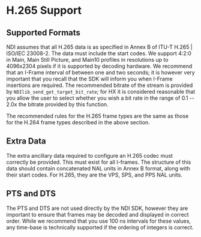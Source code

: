 # H.265 Support

## Supported Formats

NDI assumes that all H.265 data is as specified in Annex B of ITU-T H.265 | ISO/IEC 23008-2. The data must include the start codes. We support 4:2:0 in Main, Main Still Picture, and Main10 profiles in resolutions up to 4096x2304 pixels if it is supported by decoding hardware. We recommend that an I-Frame interval of between one and two seconds; it is however very important that you recall that the SDK will inform you when I-Frame insertions are required. The recommended bitrate of the stream is provided by `NDIlib_send_get_target_bit_rate`; for HX it is considered reasonable that you allow the user to select whether you wish a bit rate in the range of 0.1 -- 2.0x the bitrate provided by this function.

The recommended rules for the H.265 frame types are the same as those for the H.264 frame types described in the above section.

## Extra Data

The extra ancillary data required to configure an H.265 codec must correctly be provided. This must exist for all I-frames. The structure of this data should contain concatenated NAL units in Annex B format, along with their start codes. For H.265, they are the VPS, SPS, and PPS NAL units.

## PTS and DTS

The PTS and DTS are not used directly by the NDI SDK, however they are important to ensure that frames may be decoded and displayed in correct order. While we recommend that you use 100 ns intervals for these values, any time-base is technically supported if the ordering of integers is correct.
